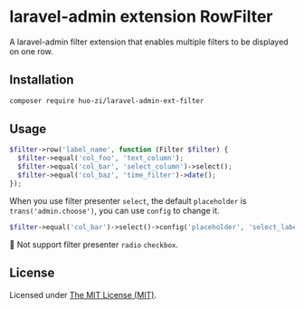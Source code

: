 laravel-admin extension RowFilter
======
A laravel-admin filter extension that enables multiple filters to be displayed on one row.

## Installation

```bash
composer require huo-zi/laravel-admin-ext-filter
```

## Usage
```php
$filter->row('label_name', function (Filter $filter) {
  $filter->equal('col_foo', 'text_column');
  $filter->equal('col_bar', 'select_column')->select();
  $filter->equal('col_baz', 'time_filter')->date();
});
```
When you use filter presenter `select`, the default `placeholder` is `trans('admin.choose')`, you can use `config` to change it.
```php
$filter->equal('col_bar')->select()->config('placeholder', 'select_label');
```


:rotating_light: Not support filter presenter `radio` `checkbox`.

License
------------
Licensed under [The MIT License (MIT)](LICENSE).
